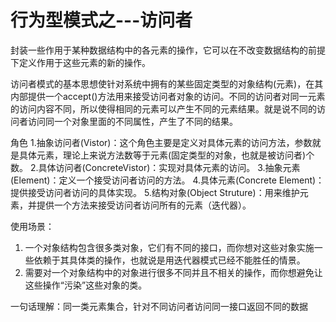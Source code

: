 # 行为型模式之---访问者

封装一些作用于某种数据结构中的各元素的操作，它可以在不改变数据结构的前提下定义作用于这些元素的新的操作。

访问者模式的基本思想使针对系统中拥有的某些固定类型的对象结构(元素)，在其内部提供一个accept()方法用来接受访问者对象的访问。不同的访问者对同一元素的访问内容不同，所以使得相同的元素可以产生不同的元素结果。就是说不同的访问者访问同一个对象里面的不同属性，产生了不同的结果。

角色
1.抽象访问者(Vistor)：这个角色主要是定义对具体元素的访问方法，参数就是具体元素，理论上来说方法数等于元素(固定类型的对象，也就是被访问者)个数。
2.具体访问者(ConcreteVistor)：实现对具体元素的访问。
3.抽象元素(Element)：定义一个接受访问者访问的方法。
4.具体元素(Concrete Element)：提供接受访问者访问的具体实现。
5.结构对象(Object Struture)：用来维护元素，并提供一个方法来接受访问者访问所有的元素（迭代器）。

使用场景：
1. 一个对象结构包含很多类对象，它们有不同的接口，而你想对这些对象实施一些依赖于其具体类的操作，也就说是用迭代器模式已经不能胜任的情景。
2. 需要对一个对象结构中的对象进行很多不同并且不相关的操作，而你想避免让这些操作“污染”这些对象的类。

一句话理解：同一类元素集合，针对不同访问者访问同一接口返回不同的数据